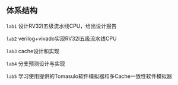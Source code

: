 ## 体系结构

`lab1` 设计RV32I五级流水线CPU，给出设计报告

`lab2` verilog+vivado实现RV32I五级流水线CPU

`lab3` cache设计和实现

`lab4` 分支预测设计与实现

`lab5` 学习使用提供的Tomasulo软件模拟器和多Cache一致性软件模拟器